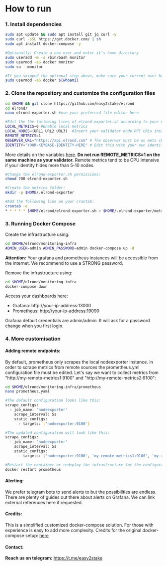 # How to run

### 1. Install dependencies
```sh
sudo apt update && sudo apt install git jq curl -y
sudo curl -sSL https://get.docker.com/ | sh
sudo apt install docker-compose -y

#Optionally: Create a new user and enter it's home directory
sudo useradd -m -s /bin/bash monitor
sudo usermod -aG docker monitor
sudo su - monitor

#If you skipped the optional step above, make sure your current user has access rights to Docker
sudo usermod -aG docker $(whoami)
```


### 2. Clone the repository and customize the configuration files
```sh
cd $HOME && git clone https://github.com/easy2stake/elrond
cd elrond/
nano elrond-exporter.sh #use your preferred file editor here

#Edit the the following lines of elrond-exporter.sh according to your needs:
LOCAL_METRICS=0 #Enable local metrics
LOCAL_NODES=(URL1 URL2 URL3)  #Insert your validator node RPC URLs inside the parenthesis separated by space
REMOTE_METRICS=1
OBSERVER_URL="https://api.elrond.com" # The observer must be on meta chain in order to work.
IDENTITY="YOUR-KEYBASE-IDENTITY-HERE" # Edit this with your own identity
```
More details on the variables [here](https://github.com/easy2stake/elrond/blob/master/README.md).
**Do not run REMOTE_METRICS=1 on the same machine as your validator.** Remote metrics tend to be CPU intensive if your identity hides more than 5-10 nodes.

```sh
#Change the elrond-exporter.sh permissions:
chmod 700 elrond-exporter.sh

#Create the metrics folder:
mkdir -p $HOME/.elrond-exporter

#Add the following line on your crontab:
crontab -e
* * * * * $HOME/elrond/elrond-exporter.sh > $HOME/.elrond-exporter/metrics.prom
```

### 3. Running Docker Compose
Create the infrastructure using:
```sh
cd $HOME/elrond/monitoring-infra
ADMIN_USER=admin ADMIN_PASSWORD=admin docker-compose up -d
```
**Attention:** Your grafana and prometheus instances will be accessible from the internet. We recommend to use a STRONG password.

Remove the infrastructure using:
```sh
cd $HOME/elrond/monitoring-infra
docker-compose down
```

Access your dashboards here:
- Grafana: http://your-ip-address:13000
- Prometheus: http://your-ip-address:19090

Grafana default credentials are admin/admin. It will ask for a password change when you first login.

### 4. More customisation

#### Adding remote endpoints:
By default, prometheus only scrapes the local nodeexporter instance. In order to scrape metrics from remote sources the prometheus.yml configuration file must be edited. Let's say we want to collect metrics from "http://my-remote-metrics1:9100" and "http://my-remote-metrics2:9100":
```sh
cd $HOME/elrond/monitoring-infra/prometheus
nano prometheus.yaml

#The default configuration looks like this:
scrape_configs:
  - job_name: 'nodeexporter'
    scrape_interval: 5s
    static_configs:
      - targets: ['nodeexporter:9100']

#The updated configuration will look like this:
scrape_configs:
  - job_name: 'nodeexporter'
    scrape_interval: 5s
    static_configs:
      - targets: ['nodeexporter:9100', 'my-remote-metrics1:9100', 'my-remote-metrics2:9100']

#Restart the container or redeploy the infrastructure for the configuration changes to take effect.
docker restart prometheus
```

#### Alerting:
We prefer telegram bots to send alerts to but the possibilities are endless.
There are plenty of guides out there about alerts on Grafana. We can link external references here if requested.

#### Credits:
This is a simplified customized docker-compose solution. For those with experience is easy to add more complexity. Credits for the original docker-compose setup: [here](https://github.com/stefanprodan/dockprom)

#### Contact:
**Reach us on telegram:** https://t.me/easy2stake
